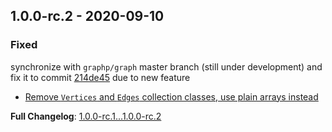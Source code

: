 
## 1.0.0-rc.2 - 2020-09-10

### Fixed

synchronize with `graphp/graph` master branch (still under development) and fix it to commit [214de45](https://github.com/graphp/graph/commit/214de4572f0fa8a452addcf6135f87bfd3dec4ab) due to new feature

- [Remove `Vertices` and `Edges` collection classes, use plain arrays instead](https://github.com/graphp/graph/pull/195)

**Full Changelog**: [1.0.0-rc.1...1.0.0-rc.2](https://github.com/llaville/graph-uml/compare/1.0.0-rc.1...1.0.0-rc.2)
